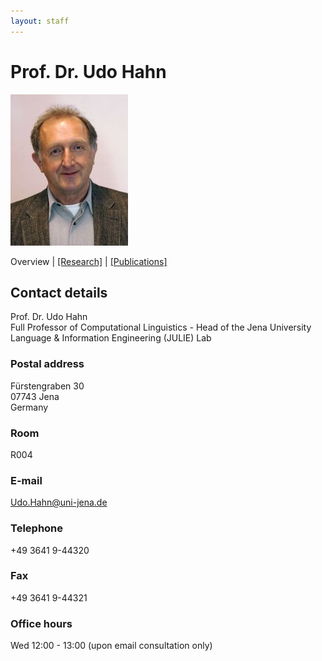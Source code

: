 ```yaml
---
layout: staff
---
```


# Prof. Dr. Udo Hahn

<div class="portrait">
  <img src="udo_hahn-width-188-height-242.jpg">
</div>

Overview | 
[[Research]](Hahn/research.html) | 
[[Publications]](Hahn/publication.html)

## Contact details
Prof. Dr. Udo Hahn<br/>
Full Professor of Computational Linguistics - Head of the Jena University Language & Information Engineering (JULIE) Lab

### Postal address
Fürstengraben 30<br/>
07743 Jena<br/>
Germany

### Room
R004

### E-mail
[Udo.Hahn@uni-jena.de](mailto:Udo.Hahn@uni-jena.de)

### Telephone
+49 3641 9-44320

### Fax
+49 3641 9-44321

### Office hours
Wed 12:00 - 13:00 (upon email consultation only)
